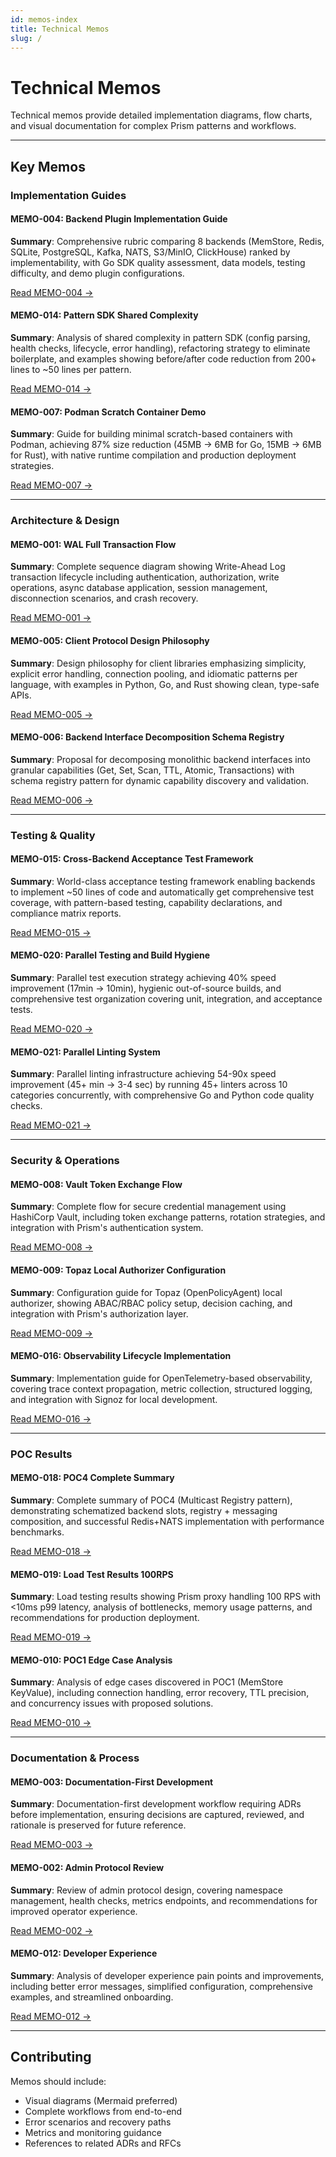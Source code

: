 ```yaml
---
id: memos-index
title: Technical Memos
slug: /
---
```


# Technical Memos

Technical memos provide detailed implementation diagrams, flow charts, and visual documentation for complex Prism patterns and workflows.

---

## Key Memos

### Implementation Guides

#### MEMO-004: Backend Plugin Implementation Guide
**Summary**: Comprehensive rubric comparing 8 backends (MemStore, Redis, SQLite, PostgreSQL, Kafka, NATS, S3/MinIO, ClickHouse) ranked by implementability, with Go SDK quality assessment, data models, testing difficulty, and demo plugin configurations.

[Read MEMO-004 →](/memos/memo-004)

#### MEMO-014: Pattern SDK Shared Complexity
**Summary**: Analysis of shared complexity in pattern SDK (config parsing, health checks, lifecycle, error handling), refactoring strategy to eliminate boilerplate, and examples showing before/after code reduction from 200+ lines to ~50 lines per pattern.

[Read MEMO-014 →](/memos/memo-014)

#### MEMO-007: Podman Scratch Container Demo
**Summary**: Guide for building minimal scratch-based containers with Podman, achieving 87% size reduction (45MB → 6MB for Go, 15MB → 6MB for Rust), with native runtime compilation and production deployment strategies.

[Read MEMO-007 →](/memos/memo-007)

---

### Architecture & Design

#### MEMO-001: WAL Full Transaction Flow
**Summary**: Complete sequence diagram showing Write-Ahead Log transaction lifecycle including authentication, authorization, write operations, async database application, session management, disconnection scenarios, and crash recovery.

[Read MEMO-001 →](/memos/memo-001)

#### MEMO-005: Client Protocol Design Philosophy
**Summary**: Design philosophy for client libraries emphasizing simplicity, explicit error handling, connection pooling, and idiomatic patterns per language, with examples in Python, Go, and Rust showing clean, type-safe APIs.

[Read MEMO-005 →](/memos/memo-005)

#### MEMO-006: Backend Interface Decomposition Schema Registry
**Summary**: Proposal for decomposing monolithic backend interfaces into granular capabilities (Get, Set, Scan, TTL, Atomic, Transactions) with schema registry pattern for dynamic capability discovery and validation.

[Read MEMO-006 →](/memos/memo-006)

---

### Testing & Quality

#### MEMO-015: Cross-Backend Acceptance Test Framework
**Summary**: World-class acceptance testing framework enabling backends to implement ~50 lines of code and automatically get comprehensive test coverage, with pattern-based testing, capability declarations, and compliance matrix reports.

[Read MEMO-015 →](/memos/memo-015)

#### MEMO-020: Parallel Testing and Build Hygiene
**Summary**: Parallel test execution strategy achieving 40% speed improvement (17min → 10min), hygienic out-of-source builds, and comprehensive test organization covering unit, integration, and acceptance tests.

[Read MEMO-020 →](/memos/memo-020)

#### MEMO-021: Parallel Linting System
**Summary**: Parallel linting infrastructure achieving 54-90x speed improvement (45+ min → 3-4 sec) by running 45+ linters across 10 categories concurrently, with comprehensive Go and Python code quality checks.

[Read MEMO-021 →](/memos/memo-021)

---

### Security & Operations

#### MEMO-008: Vault Token Exchange Flow
**Summary**: Complete flow for secure credential management using HashiCorp Vault, including token exchange patterns, rotation strategies, and integration with Prism's authentication system.

[Read MEMO-008 →](/memos/memo-008)

#### MEMO-009: Topaz Local Authorizer Configuration
**Summary**: Configuration guide for Topaz (OpenPolicyAgent) local authorizer, showing ABAC/RBAC policy setup, decision caching, and integration with Prism's authorization layer.

[Read MEMO-009 →](/memos/memo-009)

#### MEMO-016: Observability Lifecycle Implementation
**Summary**: Implementation guide for OpenTelemetry-based observability, covering trace context propagation, metric collection, structured logging, and integration with Signoz for local development.

[Read MEMO-016 →](/memos/memo-016)

---

### POC Results

#### MEMO-018: POC4 Complete Summary
**Summary**: Complete summary of POC4 (Multicast Registry pattern), demonstrating schematized backend slots, registry + messaging composition, and successful Redis+NATS implementation with performance benchmarks.

[Read MEMO-018 →](/memos/memo-018)

#### MEMO-019: Load Test Results 100RPS
**Summary**: Load testing results showing Prism proxy handling 100 RPS with <10ms p99 latency, analysis of bottlenecks, memory usage patterns, and recommendations for production deployment.

[Read MEMO-019 →](/memos/memo-019)

#### MEMO-010: POC1 Edge Case Analysis
**Summary**: Analysis of edge cases discovered in POC1 (MemStore KeyValue), including connection handling, error recovery, TTL precision, and concurrency issues with proposed solutions.

[Read MEMO-010 →](/memos/memo-010)

---

### Documentation & Process

#### MEMO-003: Documentation-First Development
**Summary**: Documentation-first development workflow requiring ADRs before implementation, ensuring decisions are captured, reviewed, and rationale is preserved for future reference.

[Read MEMO-003 →](/memos/memo-003)

#### MEMO-002: Admin Protocol Review
**Summary**: Review of admin protocol design, covering namespace management, health checks, metrics endpoints, and recommendations for improved operator experience.

[Read MEMO-002 →](/memos/memo-002)

#### MEMO-012: Developer Experience
**Summary**: Analysis of developer experience pain points and improvements, including better error messages, simplified configuration, comprehensive examples, and streamlined onboarding.

[Read MEMO-012 →](/memos/memo-012)

---

## Contributing

Memos should include:
- Visual diagrams (Mermaid preferred)
- Complete workflows from end-to-end
- Error scenarios and recovery paths
- Metrics and monitoring guidance
- References to related ADRs and RFCs
